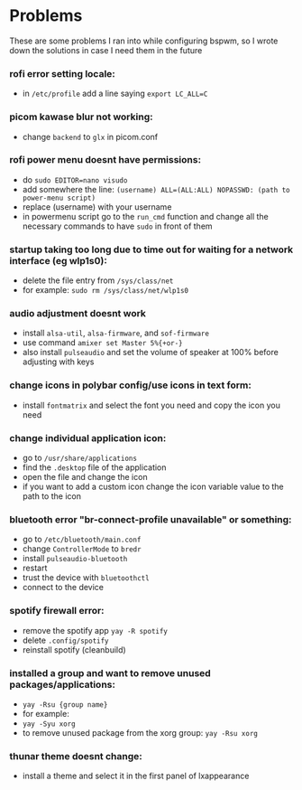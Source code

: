 # Problems
These are some problems I ran into while configuring bspwm, so I wrote down the solutions in case I need them in the future

### rofi error setting locale: ###
* in `/etc/profile` add a line saying `export LC_ALL=C`

### picom kawase blur not working: ###
* change `backend` to `glx` in picom.conf

### rofi power menu doesnt have permissions: ###
* do `sudo EDITOR=nano visudo`
* add somewhere the line: `(username) ALL=(ALL:ALL) NOPASSWD: (path to power-menu script)`
* replace (username) with your username
* in powermenu script go to the `run_cmd` function and change all the necessary commands to have `sudo` in front of them

### startup taking too long due to time out for waiting for a network interface (eg wlp1s0): ###
* delete the file entry from `/sys/class/net`
* for example: `sudo rm /sys/class/net/wlp1s0`

### audio adjustment doesnt work ###
* install `alsa-util`, `alsa-firmware`, and `sof-firmware`
* use command `amixer set Master 5%{+or-}`
* also install `pulseaudio` and set the volume of speaker at 100% before adjusting with keys 	

### change icons in polybar config/use icons in text form: ###
* install `fontmatrix` and select the font you need and copy the icon you need

### change individual application icon: ###
* go to `/usr/share/applications`
* find the `.desktop` file of the application
* open the file and change the icon
* if you want to add a custom icon change the icon variable value to the path to the icon

### bluetooth error "br-connect-profile unavailable" or something: ###
* go to `/etc/bluetooth/main.conf`
* change `ControllerMode` to `bredr`
* install `pulseaudio-bluetooth`
* restart
* trust the device with `bluetoothctl`
* connect to the device

### spotify firewall error: ###
* remove the spotify app `yay -R spotify`
* delete `.config/spotify`
* reinstall spotify (cleanbuild)

### installed a group and want to remove unused packages/applications: ###
* `yay -Rsu {group name}`
* for example:
* `yay -Syu xorg`
* to remove unused package from the xorg group: `yay -Rsu xorg`

### thunar theme doesnt change: ###
* install a theme and select it in the first panel of lxappearance

